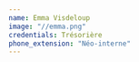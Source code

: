 ```yaml
---
name: Emma Visdeloup
image: "//emma.png"
credentials: Trésorière
phone_extension: "Néo-interne"
---
```

